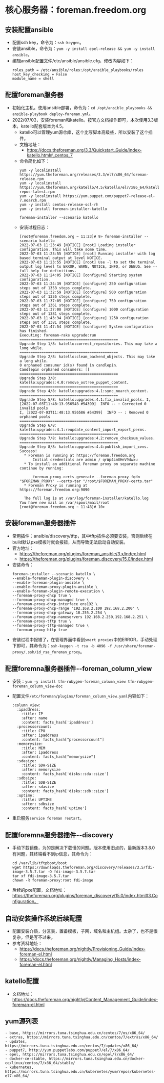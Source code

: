 # 核心服务器：foreman.freedom.org

## 安装配置ansible
- 配置ssh key，命令为：`ssh-keygen`。
- 安装ansible，命令为：`yum -y install epel-release && yum -y install ansible`。
- 编辑ansible配置文件/etc/ansible/ansible.cfg，修改内容如下：
    ```
    roles_path = /etc/ansible/roles:/opt/ansible_playbooks/roles
    host_key_checking = False
    module_name = shell
    ```

## 配置foreman服务器
- 初始化主机。使用ansible部署，命令为：`cd /opt/ansible_playbooks && ansible-playbook deploy-foreman.yml`。
- 2022/07/03，安装foreman和katello。按官方文档操作即可，本次使用3.3版本，katello配套版本为4.5。
    - katello可以管理yum源仓库，这个比写脚本高级些，所以安装了这个插件。
    - 文档地址：
        - https://docs.theforeman.org/3.3/Quickstart_Guide/index-katello.html#_centos_7
    - 命令简化如下：
        ```shell
        yum -y localinstall https://yum.theforeman.org/releases/3.3/el7/x86_64/foreman-release.rpm
        yum -y localinstall https://yum.theforeman.org/katello/4.5/katello/el7/x86_64/katello-repos-latest.rpm
        yum -y localinstall https://yum.puppet.com/puppet7-release-el-7.noarch.rpm
        yum -y install centos-release-scl-rh
        yum -y install foreman-installer-katello

        foreman-installer --scenario katello
        ```
    - 安装过程日志：
        ```
        [root@foreman.freedom.org ~ 11:23]# 9> foreman-installer --scenario katello
        2022-07-03 11:23:49 [NOTICE] [root] Loading installer configuration. This will take some time.
        2022-07-03 11:23:55 [NOTICE] [root] Running installer with log based terminal output at level NOTICE.
        2022-07-03 11:23:55 [NOTICE] [root] Use -l to set the terminal output log level to ERROR, WARN, NOTICE, INFO, or DEBUG. See --full-help for definitions.
        2022-07-03 11:24:05 [NOTICE] [configure] Starting system configuration.
        2022-07-03 11:24:39 [NOTICE] [configure] 250 configuration steps out of 1353 steps complete.
        2022-07-03 11:32:59 [NOTICE] [configure] 500 configuration steps out of 1355 steps complete.
        2022-07-03 11:37:05 [NOTICE] [configure] 750 configuration steps out of 1361 steps complete.
        2022-07-03 11:37:08 [NOTICE] [configure] 1000 configuration steps out of 1381 steps complete.
        2022-07-03 11:43:34 [NOTICE] [configure] 1250 configuration steps out of 1381 steps complete.
        2022-07-03 11:47:54 [NOTICE] [configure] System configuration has finished.
        Executing: foreman-rake upgrade:run
        =============================================
        Upgrade Step 1/8: katello:correct_repositories. This may take a long while.
        =============================================
        Upgrade Step 2/8: katello:clean_backend_objects. This may take a long while.
        0 orphaned consumer id(s) found in candlepin.
        Candlepin orphaned consumers: []
        =============================================
        Upgrade Step 3/8: katello:upgrades:4.0:remove_ostree_puppet_content. =============================================
        Upgrade Step 4/8: katello:upgrades:4.1:sync_noarch_content. =============================================
        Upgrade Step 5/8: katello:upgrades:4.1:fix_invalid_pools. I, [2022-07-03T11:48:13.956548 #54399]  INFO -- : Corrected 0 invalid pools
        I, [2022-07-03T11:48:13.956586 #54399]  INFO -- : Removed 0 orphaned pools
        =============================================
        Upgrade Step 6/8: katello:upgrades:4.1:reupdate_content_import_export_perms. =============================================
        Upgrade Step 7/8: katello:upgrades:4.2:remove_checksum_values. =============================================
        Upgrade Step 8/8: katello:upgrades:4.4:publish_import_cvvs.   Success!
          * Foreman is running at https://foreman.freedom.org
              Initial credentials are admin / qrWp4LmGHeV9dwxu
          * To install an additional Foreman proxy on separate machine continue by running:
        
              foreman-proxy-certs-generate --foreman-proxy-fqdn "$FOREMAN_PROXY" --certs-tar "/root/$FOREMAN_PROXY-certs.tar"
          * Foreman Proxy is running at https://foreman.freedom.org:9090
        
          The full log is at /var/log/foreman-installer/katello.log
        You have new mail in /var/spool/mail/root
        [root@foreman.freedom.org ~ 11:48]# 10> 
        ```


## 安装foreman服务器插件
- 常用插件：ansible/discovery/tftp，其中tftp插件必须要安装，否则后续在build默认pxe模板时就会报错，从而导致无法启动自动安装。
- 官方地址：
    - https://theforeman.org/plugins/foreman_ansible/3.x/index.html
    - https://theforeman.org/plugins/foreman_discovery/15.0/index.html
- 安装命令：
    ```shell
    foreman-installer --scenario katello \
    --enable-foreman-plugin-discovery \
    --enable-foreman-plugin-ansible \
    --enable-foreman-proxy-plugin-ansible \
    --enable-foreman-plugin-remote-execution \
    --foreman-proxy-dhcp true \
    --foreman-proxy-dhcp-managed true \
    --foreman-proxy-dhcp-interface ens192 \
    --foreman-proxy-dhcp-range "192.168.2.100 192.168.2.200" \
    --foreman-proxy-dhcp-gateway 10.255.2.254 \
    --foreman-proxy-dhcp-nameservers 192.168.2.250,192.168.2.251 \
    --foreman-proxy-tftp true \
    --foreman-proxy-tftp-managed true \
    --foreman-proxy-http true
    ```
- 安装过程中报错了，在管理界面中看到`smart proxies`中的ERROR，手动处理下即可，其命令为：`ssh-keygen -t rsa -b 4096 -f /usr/share/foreman-proxy/.ssh/id_rsa_foreman_proxy`。

## 配置foremna服务器插件--foreman_column_view
- 安装：`yum -y install tfm-rubygem-foreman_column_view tfm-rubygem-foreman_column_view-doc`

- 配置文件`/etc/foreman/plugins/foreman_column_view.yaml`内容如下：
    ```
    :column_view:
      :ipaddress:
        :title: IP
        :after: name
        :content: facts_hash['ipaddress']
      :processorcount:
        :title: CPU
        :after: ipaddress
        :content: facts_hash["processorcount"]
      :memorysize:
        :title: MEM
        :after: ipaddress
        :content: facts_hash["memorysize"]
      :sdasize:
        :title: SDA-SIZE
        :after: memorysize
        :content: facts_hash['disks::sda::size']
      :sdbsize:
        :title: SDB-SIZE
        :after: sdasize
        :content: facts_hash['disks::sdb::size']
      :uptime:
        :title: UPTIME
        :after: sdbsize
        :content: facts_hash['uptime']
    ```
- 重启服务`service foreman restart`。


## 配置foremna服务器插件--discovery
- 手动下载镜像，为的是解决下载慢的问题。版本使用旧点的，最新版本3.8.0有问题，其终端看不到ip信息，其命令为：
    ```
    cd /var/lib/tftpboot/boot
    wget https://downloads.theforeman.org/discovery/releases/3.5/fdi-image-3.5.7.tar -O fdi-image-3.5.7.tar
    tar xf fdi-image-3.5.7.tar
    chown -R foreman-proxy:root fdi-image
    ```
- 后续的pxe配置，文档地址：https://theforeman.org/plugins/foreman_discovery/15.0/index.html#3.Configuration。


## 自动安装操作系统后续配置
- 配置安装介质，分区表，置备模板，子网，域名和主机组。太杂了，也不是很复杂，但是写不过来。
- 参考资料地址：
    - https://docs.theforeman.org/nightly/Provisioning_Guide/index-foreman-el.html
    - https://docs.theforeman.org/nightly/Managing_Hosts/index-foreman-el.html

## katello配置
- 文档地址：https://docs.theforeman.org/nightly/Content_Management_Guide/index-foreman-el.html

## yum源列表
    - base, https://mirrors.tuna.tsinghua.edu.cn/centos/7/os/x86_64/
    - extras, https://mirrors.tuna.tsinghua.edu.cn/centos/7/extras/x86_64/
    - updates, https://mirrors.tuna.tsinghua.edu.cn/centos/7/updates/x86_64/
    - puppet7, http://yum.puppetlabs.com/puppet7/el/7/x86_64/
    - epel, https://mirrors.tuna.tsinghua.edu.cn/epel/7/x86_64/
    - docker-ce-stable, https://mirrors.tuna.tsinghua.edu.cn/docker-ce/linux/centos/7/x86_64/stable/
    - kubernetes, https://mirrors.tuna.tsinghua.edu.cn/kubernetes/yum/repos/kubernetes-el7-x86_64/